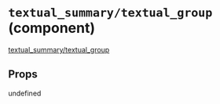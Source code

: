 `textual_summary/textual_group` (component)
===========================================

[textual_summary/textual_group](/src/textual_summary/textual_group.jsx) 



Props
-----

undefined